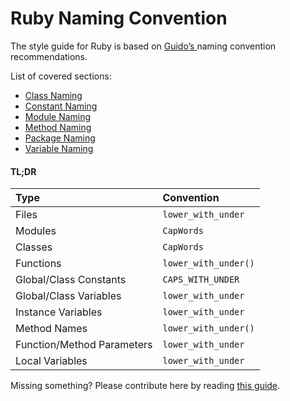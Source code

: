 # Ruby Naming Convention

The style guide for Ruby is based on [Guido’s ](https://www.ruby.org/doc/essays/styleguide/)naming convention recommendations.

List of covered sections:

* [Class Naming](../ruby/class-naming.md)
* [Constant Naming](../ruby/constant-naming.md)
* [Module Naming](../ruby/file-naming.md)
* [Method Naming](../ruby/method-naming.md)
* [Package Naming](../ruby/module-naming.md)
* [Variable Naming](../ruby/variable-naming.md)

#### TL;DR

| Type | Convention |
| :--- | :--- |
| Files | `lower_with_under` |  
| Modules | `CapWords`|
| Classes | `CapWords` |
| Functions | `lower_with_under()` |
| Global/Class Constants | `CAPS_WITH_UNDER` |
| Global/Class Variables | `lower_with_under` |
| Instance Variables | `lower_with_under` |
| Method Names | `lower_with_under()` |
| Function/Method Parameters | `lower_with_under` |
| Local Variables | `lower_with_under` |

Missing something? Please contribute here by reading [this guide](../docs/CONTRIBUTING.md).
